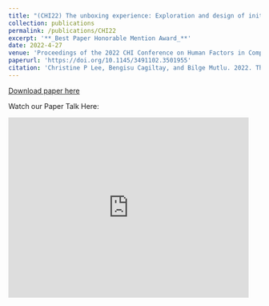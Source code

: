 ```yaml
---
title: "(CHI22) The unboxing experience: Exploration and design of initial interactions between children and social robots"
collection: publications
permalink: /publications/CHI22
excerpt: '**_Best Paper Honorable Mention Award_**'
date: 2022-4-27
venue: 'Proceedings of the 2022 CHI Conference on Human Factors in Computing Systems'
paperurl: 'https://doi.org/10.1145/3491102.3501955'
citation: 'Christine P Lee, Bengisu Cagiltay, and Bilge Mutlu. 2022. The Unboxing Experience: Exploration and Design of Initial Interactions Between Children and Social Robots. In Proceedings of the 2022 CHI Conference on Human Factors in Computing Systems (CHI 22). Association for Computing Machinery, New York, NY, USA, Article 151, 1–14.'
---
```


[Download paper here](https://www.researchgate.net/profile/Christine-Lee-72/publication/358689687_The_Unboxing_Experience_Exploration_and_Design_of_Initial_Interactions_Between_Children_and_Social_Robots/links/6213c5d86c472329dcfb82d4/The-Unboxing-Experience-Exploration-and-Design-of-Initial-Interactions-Between-Children-and-Social-Robots.pdf)

Watch our Paper Talk Here:
<iframe width="480" height="360" src="https://youtu.be/1LMYwqfzD84" frameborder="0"> </iframe>
